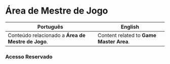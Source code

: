# Área de Mestre de Jogo

| Português | English |
|-----------|---------|
| Conteúdo relacionado a **Área de Mestre de Jogo**. | Content related to **Game Master Area**. |

### Acesso Reservado